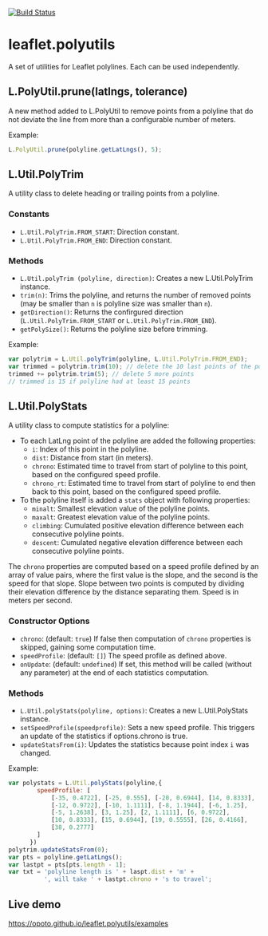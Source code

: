 
[![Build Status](https://travis-ci.org/opoto/leaflet.polyutils.svg?branch=master)](https://travis-ci.org/opoto/leaflet.polyutils)
# leaflet.polyutils
A set of utilities for Leaflet polylines. Each can be used independently.

## L.PolyUtil.prune(latlngs, tolerance)
A new method added to L.PolyUtil to remove points from a polyline that do not deviate the line from more than a configurable number of meters.

Example:
```javascript
L.PolyUtil.prune(polyline.getLatLngs(), 5);
```

## L.Util.PolyTrim
A utility class to delete heading or trailing points from a polyline.

### Constants
* `L.Util.PolyTrim.FROM_START`: Direction constant.
* `L.Util.PolyTrim.FROM_END`: Direction constant.
### Methods
* `L.Util.polyTrim (polyline, direction)`: Creates a new L.Util.PolyTrim instance.
* `trim(n)`: Trims the polyline, and returns the number of removed points (may be smaller than `n` is polyline size was smaller than `n`).
* `getDirection()`: Returns the confirgured direction (`L.Util.PolyTrim.FROM_START` or `L.Util.PolyTrim.FROM_END`).
* `getPolySize()`: Returns the polyline size before trimming.

Example:
```javascript
var polytrim = L.Util.polyTrim(polyline, L.Util.PolyTrim.FROM_END);
var trimmed = polytrim.trim(10); // delete the 10 last points of the polyline
trimmed += polytrim.trim(5); // delete 5 more points
// trimmed is 15 if polyline had at least 15 points
```

## L.Util.PolyStats
A utility class to compute statistics for a polyline:
* To each LatLng point of the polyline are added the following properties:
  * `i`: Index of this point in the polyline.
  * `dist`: Distance from start (in meters).
  * `chrono`: Estimated time to travel from start of polyline to this point, based on the configured speed profile.
  * `chrono_rt`: Estimated time to travel from start of polyline to end then back to this point, based on the configured speed profile.
* To the polyline itself is added a `stats` object with following properties:
  * `minalt`: Smallest elevation value of the polyline points.
  * `maxalt`: Greatest elevation value of the polyline points.
  * `climbing`: Cumulated positive elevation difference between each consecutive polyline points.
  * `descent`: Cumulated negative elevation difference between each consecutive polyline points.

The `chrono` properties are computed based on a speed profile defined by an array of value pairs, where the first value is the slope, and the second is the speed for that slope. Slope between two points is computed by dividing their elevation difference by the distance separating them. Speed is in meters per second.


### Constructor Options
* `chrono`: (default: `true`) If false then computation of `chrono` properties is skipped, gaining some computation time.
* `speedProfile`: (default: `[]`) The speed profile as defined above.
* `onUpdate`: (default: `undefined`) If set, this method will be called (without any parameter) at the end of each statistics computation.

### Methods
* `L.Util.polyStats(polyline, options)`: Creates a new L.Util.PolyStats instance.
* `setSpeedProfile(speedprofile)`: Sets a new speed profile. This triggers an update of the statistics if options.chrono is true.
* `updateStatsFrom(i)`: Updates the statistics because point index `i` was changed.

Example:
```javascript
var polystats = L.Util.polyStats(polyline,{
        speedProfile: [
            [-35, 0.4722], [-25, 0.555], [-20, 0.6944], [14, 0.8333],
            [-12, 0.9722], [-10, 1.1111], [-8, 1.1944], [-6, 1.25],
            [-5, 1.2638], [3, 1.25], [2, 1.1111], [6, 0.9722],
            [10, 0.8333], [15, 0.6944], [19, 0.5555], [26, 0.4166],
            [38, 0.2777]
        ]
      })
polytrim.updateStatsFrom(0);
var pts = polyline.getLatLngs();
var lastpt = pts[pts.length - 1];
var txt = 'polyline length is ' + laspt.dist + 'm' +
          ', will take ' + lastpt.chrono + 's to travel';
```

## Live demo

https://opoto.github.io/leaflet.polyutils/examples
